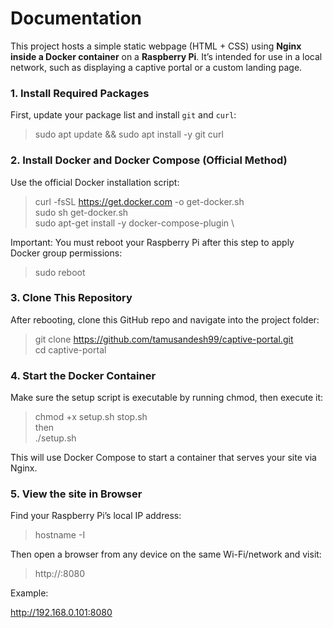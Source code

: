 # Documentation

This project hosts a simple static webpage (HTML + CSS) using **Nginx inside a Docker container** on a **Raspberry Pi**. It’s intended for use in a local network, such as displaying a captive portal or a custom landing page.


### 1. Install Required Packages

First, update your package list and install `git` and `curl`:

> sudo apt update && sudo apt install -y git curl

### 2. Install Docker and Docker Compose (Official Method)

Use the official Docker installation script:

> curl -fsSL https://get.docker.com -o get-docker.sh \
> sudo sh get-docker.sh \
> sudo apt-get install -y docker-compose-plugin \

Important: You must reboot your Raspberry Pi after this step to apply Docker group permissions:

> sudo reboot

### 3. Clone This Repository

After rebooting, clone this GitHub repo and navigate into the project folder:

> git clone https://github.com/tamusandesh99/captive-portal.git \
> cd captive-portal

### 4. Start the Docker Container

Make sure the setup script is executable by running chmod, then execute it:

> chmod +x setup.sh stop.sh \
then \
> ./setup.sh

This will use Docker Compose to start a container that serves your site via Nginx.

### 5. View the site in Browser

Find your Raspberry Pi’s local IP address:

> hostname -I

Then open a browser from any device on the same Wi-Fi/network and visit:

> http://<your-pi-ip>:8080

Example:

http://192.168.0.101:8080
